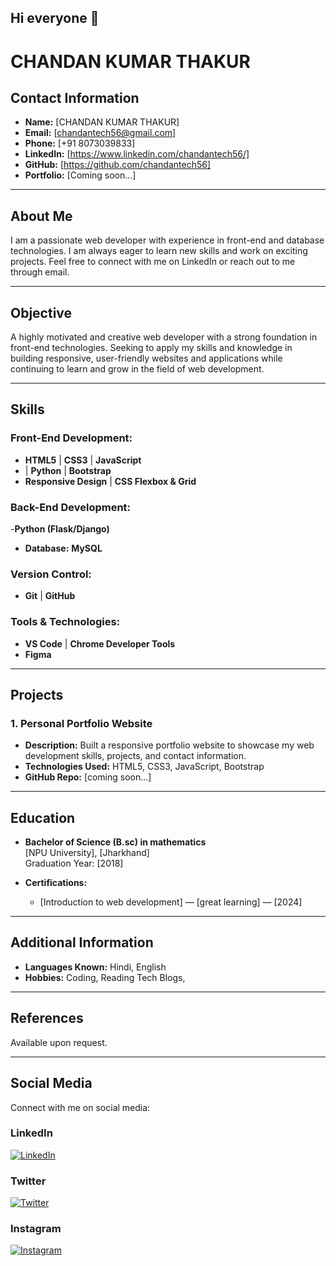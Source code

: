 ## Hi everyone 👋

<!--
**chandantech56/chandantech56** is a ✨ _special_ ✨ repository because its `README.md` (this file) appears on your GitHub profile.

Here are some ideas to get you started:

- 🔭 I’m currently working on ...
- 🌱 I’m currently learning ...
- 👯 I’m looking to collaborate on ...
- 🤔 I’m looking for help with ...
- 💬 Ask me about ...
- 📫 How to reach me: ...
- 😄 Pronouns: ...
- ⚡ Fun fact: ...
-->
# CHANDAN KUMAR THAKUR

## Contact Information
- **Name:** [CHANDAN KUMAR THAKUR]
- **Email:** [chandantech56@gmail.com]
- **Phone:** [+91 8073039833]
- **LinkedIn:** [https://www.linkedin.com/chandantech56/]
- **GitHub:** [https://github.com/chandantech56]
- **Portfolio:** [Coming soon...]

---
## About Me

I am a passionate web developer with experience in front-end and database technologies. I am always eager to learn new skills and work on exciting projects. Feel free to connect with me on LinkedIn or reach out to me through email.

---
## Objective
A highly motivated and creative web developer with a strong foundation in front-end technologies. Seeking to apply my skills and knowledge in building responsive, user-friendly websites and applications while continuing to learn and grow in the field of web development.

---

## Skills

### Front-End Development:
- **HTML5** | **CSS3** | **JavaScript**
-  | **Python** | **Bootstrap**
- **Responsive Design** | **CSS Flexbox & Grid**

### Back-End Development:
-**Python (Flask/Django)**
- **Database:** **MySQL** 

### Version Control:
- **Git** | **GitHub**

### Tools & Technologies:
- **VS Code** | **Chrome Developer Tools**
- **Figma** 

---

## Projects

### 1. **Personal Portfolio Website**
   - **Description:** Built a responsive portfolio website to showcase my web development skills, projects, and contact information.
   - **Technologies Used:** HTML5, CSS3, JavaScript, Bootstrap
   - **GitHub Repo:** [coming soon...]
---
## Education

- **Bachelor of Science (B.sc) in mathematics**  
  [NPU University], [Jharkhand]  
  Graduation Year: [2018]
  
- **Certifications:**
  - [Introduction to web development] — [great learning] — [2024]
  
---

## Additional Information

- **Languages Known:**  Hindi, English
- **Hobbies:** Coding, Reading Tech Blogs,

---
## References

Available upon request.

---
## Social Media

Connect with me on social media:

### LinkedIn
[![LinkedIn](https://img.shields.io/badge/LinkedIn-%230077B5?style=for-the-badge&logo=linkedin&logoColor=white)](https://www.linkedin.com/in/chandantech56)

### Twitter
[![Twitter](https://img.shields.io/badge/Twitter-%231DA1F2?style=for-the-badge&logo=twitter&logoColor=white)](https://twitter.com/yourusername)

### Instagram
[![Instagram](https://img.shields.io/badge/Instagram-%23E4405F?style=for-the-badge&logo=instagram&logoColor=white)](https://instagram.com/chandankumar.officialy)
